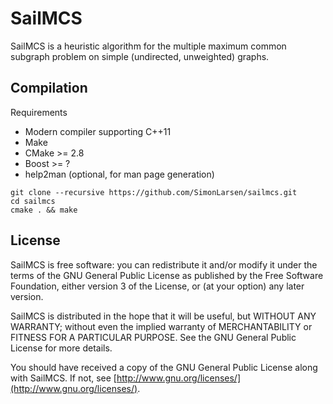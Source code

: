 SailMCS
=======

SailMCS is a heuristic algorithm for the multiple maximum common subgraph
problem on simple (undirected, unweighted) graphs.

## Compilation ##

Requirements

* Modern compiler supporting C++11
* Make
* CMake >= 2.8
* Boost >= ?
* help2man (optional, for man page generation)

```
git clone --recursive https://github.com/SimonLarsen/sailmcs.git
cd sailmcs
cmake . && make
```

## License ##

SailMCS is free software: you can redistribute it and/or modify
it under the terms of the GNU General Public License as published by
the Free Software Foundation, either version 3 of the License, or
(at your option) any later version.

SailMCS is distributed in the hope that it will be useful,
but WITHOUT ANY WARRANTY; without even the implied warranty of
MERCHANTABILITY or FITNESS FOR A PARTICULAR PURPOSE.  See the
GNU General Public License for more details.

You should have received a copy of the GNU General Public License
along with SailMCS.
If not, see [http://www.gnu.org/licenses/](http://www.gnu.org/licenses/).
